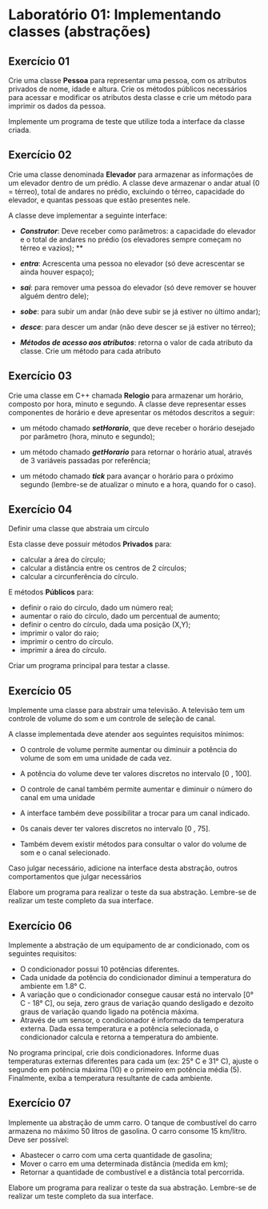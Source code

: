 # Laboratório 01: Implementando classes (abstrações)

## Exercício 01

Crie uma classe **Pessoa** para representar uma pessoa, com os atributos 
privados de nome, idade e altura. Crie os métodos públicos necessários para 
acessar e modificar os atributos desta classe e crie um método para imprimir 
os dados da pessoa.

Implemente um programa de teste que utilize toda a interface da classe criada.

## Exercício 02

Crie uma classe denominada **Elevador** para armazenar as informações de um
elevador dentro de um prédio. A classe deve armazenar o andar atual (0 =
térreo), total de andares no prédio, excluindo o térreo, capacidade do elevador,
e quantas pessoas que estão presentes nele.

A classe deve implementar a seguinte interface:

- ***Construtor***: Deve receber como parâmetros: a capacidade do elevador e o
total de andares no prédio (os elevadores sempre começam no térreo e vazios);
**
- ***entra***: Acrescenta uma pessoa no elevador (só deve acrescentar se ainda
houver espaço);

- ***sai***: para remover uma pessoa do elevador (só deve remover se houver alguém
dentro dele);

- ***sobe***: para subir um andar (não deve subir se já estiver no último andar);
  
- ***desce***: para descer um andar (não deve descer se já estiver no térreo);
  
- ***Métodos de acesso aos atributos***: retorna o valor de cada atributo da
  classe. Crie um método para cada atributo

## Exercício 03

Crie uma classe em C++ chamada **Relogio** para armazenar um horário, composto
por hora, minuto e segundo. A classe deve representar esses componentes de
horário e deve apresentar os métodos descritos a seguir:

- um método chamado ***setHorario***, que deve receber o horário desejado por
parâmetro (hora, minuto e segundo);

- um método chamado ***getHorario*** para retornar o horário atual, através de 3
variáveis passadas por referência;

- um método chamado ***tick*** para avançar o horário para o próximo segundo (lembre-se de
atualizar o minuto e a hora, quando for o caso).


## Exercício 04

Definir uma classe que abstraia um círculo

Esta classe deve possuir métodos **Privados** para:

- calcular a área do cı́rculo;
- calcular a distância entre os centros de 2 cı́rculos;
- calcular a circunferência do cı́rculo.

E métodos **Públicos** para:
- definir o raio do cı́rculo, dado um número real;
- aumentar o raio do cı́rculo, dado um percentual de aumento;
- definir o centro do cı́rculo, dada uma posição (X,Y);
- imprimir o valor do raio;
- imprimir o centro do cı́rculo.
- imprimir a área do cı́rculo.

Criar um programa principal para testar a classe.


## Exercício 05

Implemente uma classe para abstrair uma televisão. A televisão tem um controle
de volume do som e um controle de seleção de canal.

A classe implementada deve atender aos seguintes requisitos mínimos:

- O controle de volume permite aumentar ou diminuir a potência do volume de som
em uma unidade de cada vez.

- A potência do volume deve ter valores discretos no intervalo [0 , 100].

- O controle de canal também permite aumentar e diminuir o número do canal em
uma unidade

- A interface também deve possibilitar a trocar para um canal indicado.

- 0s canais dever ter valores discretos no intervalo [0 , 75].

- Também devem existir métodos para consultar o valor do volume de som e o canal
selecionado.

Caso julgar necessário, adicione na interface desta abstração, outros
comportamentos que julgar necessários

Elabore um programa para realizar o teste da sua abstração. Lembre-se de
realizar um teste completo da sua interface.

## Exercício 06

Implemente a abstração de um equipamento de ar condicionado, com os seguintes
requisitos:

- O condicionador possui 10 potências diferentes.  
- Cada unidade da potência do condicionador diminui a temperatura do ambiente em
  1.8° C.
- A variação que o condicionador consegue causar está no intervalo [0° C - 18°
  C], ou seja, zero graus de variação quando desligado e dezoito graus de
  variação quando ligado na potência máxima.
- Através de um sensor, o condicionador é informado da temperatura externa. Dada
  essa temperatura e a potência selecionada, o condicionador calcula e retorna a
  temperatura do ambiente.

No programa principal, crie dois condicionadores. Informe duas temperaturas
externas diferentes para cada um (ex: 25° C e 31° C), ajuste o segundo em
potência máxima (10) e o primeiro em potência média (5). Finalmente, exiba a
temperatura resultante de cada ambiente.

## Exercício 07

Implemente ua abstração de umm carro. O tanque de combustı́vel do carro armazena
no máximo 50 litros de gasolina. O carro consome 15 km/litro. Deve ser
possı́vel:

- Abastecer o carro com uma certa quantidade de gasolina;
- Mover o carro em uma determinada distância (medida em km);
- Retornar a quantidade de combustı́vel e a distância total percorrida.

Elabore um programa para realizar o teste da sua abstração. Lembre-se de
realizar um teste completo da sua interface.

